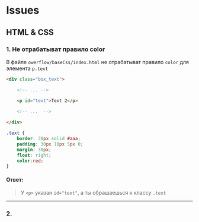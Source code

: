 # Issues

## HTML & CSS

### 1. Не отрабатыват правило color

В файле `owerflow/baseCss/index.html` не отрабатыват правило `color` для элемента `p.text` 

```html
<div class="box_text">

    <!-- ... -->

    <p id="text">Text 2</p>
    
    <!-- ...  -->

</div>
```

```css
.text {
    border: 30px solid #aaa;
    padding: 30px 10px 5px 0;
    margin: 30px;
    float: right;
    color:red;
}
```

#### Ответ:

> У `<p>` указан `id="text"`, а ты обрашаешься к классу `.text`

---

### 2. 
